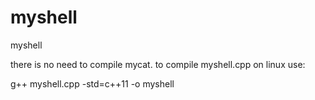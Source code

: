 # myshell
myshell


there is no need to compile mycat.
to compile myshell.cpp on linux use:

g++ myshell.cpp -std=c++11 -o myshell


